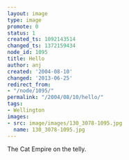 ```yaml
---
layout: image
type: image
promote: 0
status: 1
created_ts: 1092143514
changed_ts: 1372159434
node_id: 1095
title: Hello
author: anj
created: '2004-08-10'
changed: '2013-06-25'
redirect_from:
- "/node/1095/"
permalink: "/2004/08/10/hello/"
tags:
- Wellington
images:
- src: image/images/130_3078-1095.jpg
  name: 130_3078-1095.jpg
---
```

The Cat Empire on the telly.
